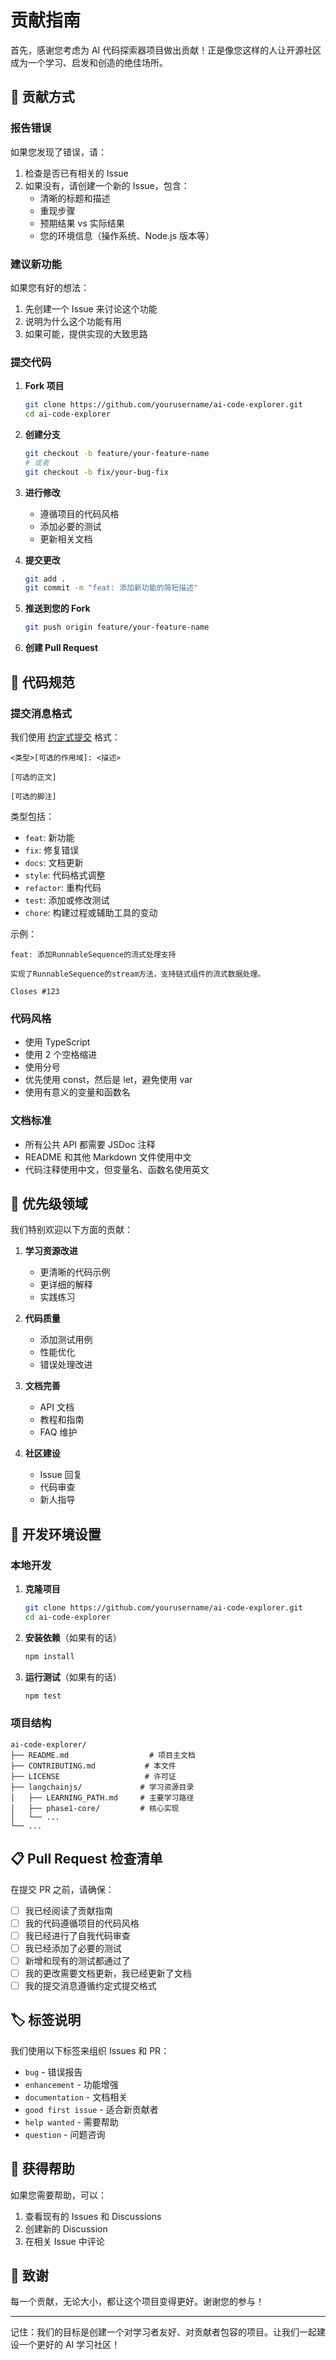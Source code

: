 # 贡献指南

首先，感谢您考虑为 AI 代码探索器项目做出贡献！正是像您这样的人让开源社区成为一个学习、启发和创造的绝佳场所。

## 🤝 贡献方式

### 报告错误

如果您发现了错误，请：

1. 检查是否已有相关的 Issue
2. 如果没有，请创建一个新的 Issue，包含：
    - 清晰的标题和描述
    - 重现步骤
    - 预期结果 vs 实际结果
    - 您的环境信息（操作系统、Node.js 版本等）

### 建议新功能

如果您有好的想法：

1. 先创建一个 Issue 来讨论这个功能
2. 说明为什么这个功能有用
3. 如果可能，提供实现的大致思路

### 提交代码

1. **Fork 项目**

    ```bash
    git clone https://github.com/yourusername/ai-code-explorer.git
    cd ai-code-explorer
    ```

2. **创建分支**

    ```bash
    git checkout -b feature/your-feature-name
    # 或者
    git checkout -b fix/your-bug-fix
    ```

3. **进行修改**

    - 遵循项目的代码风格
    - 添加必要的测试
    - 更新相关文档

4. **提交更改**

    ```bash
    git add .
    git commit -m "feat: 添加新功能的简短描述"
    ```

5. **推送到您的 Fork**

    ```bash
    git push origin feature/your-feature-name
    ```

6. **创建 Pull Request**

## 📝 代码规范

### 提交消息格式

我们使用 [约定式提交](https://www.conventionalcommits.org/zh-hans/) 格式：

```
<类型>[可选的作用域]: <描述>

[可选的正文]

[可选的脚注]
```

类型包括：

-   `feat`: 新功能
-   `fix`: 修复错误
-   `docs`: 文档更新
-   `style`: 代码格式调整
-   `refactor`: 重构代码
-   `test`: 添加或修改测试
-   `chore`: 构建过程或辅助工具的变动

示例：

```
feat: 添加RunnableSequence的流式处理支持

实现了RunnableSequence的stream方法，支持链式组件的流式数据处理。

Closes #123
```

### 代码风格

-   使用 TypeScript
-   使用 2 个空格缩进
-   使用分号
-   优先使用 const，然后是 let，避免使用 var
-   使用有意义的变量和函数名

### 文档标准

-   所有公共 API 都需要 JSDoc 注释
-   README 和其他 Markdown 文件使用中文
-   代码注释使用中文，但变量名、函数名使用英文

## 🎯 优先级领域

我们特别欢迎以下方面的贡献：

1. **学习资源改进**

    - 更清晰的代码示例
    - 更详细的解释
    - 实践练习

2. **代码质量**

    - 添加测试用例
    - 性能优化
    - 错误处理改进

3. **文档完善**

    - API 文档
    - 教程和指南
    - FAQ 维护

4. **社区建设**
    - Issue 回复
    - 代码审查
    - 新人指导

## 🚀 开发环境设置

### 本地开发

1. **克隆项目**

    ```bash
    git clone https://github.com/yourusername/ai-code-explorer.git
    cd ai-code-explorer
    ```

2. **安装依赖**（如果有的话）

    ```bash
    npm install
    ```

3. **运行测试**（如果有的话）
    ```bash
    npm test
    ```

### 项目结构

```
ai-code-explorer/
├── README.md                  # 项目主文档
├── CONTRIBUTING.md           # 本文件
├── LICENSE                   # 许可证
├── langchainjs/             # 学习资源目录
│   ├── LEARNING_PATH.md     # 主要学习路径
│   ├── phase1-core/         # 核心实现
│   └── ...
└── ...
```

## 📋 Pull Request 检查清单

在提交 PR 之前，请确保：

-   [ ] 我已经阅读了贡献指南
-   [ ] 我的代码遵循项目的代码风格
-   [ ] 我已经进行了自我代码审查
-   [ ] 我已经添加了必要的测试
-   [ ] 新增和现有的测试都通过了
-   [ ] 我的更改需要文档更新，我已经更新了文档
-   [ ] 我的提交消息遵循约定式提交格式

## 🏷️ 标签说明

我们使用以下标签来组织 Issues 和 PR：

-   `bug` - 错误报告
-   `enhancement` - 功能增强
-   `documentation` - 文档相关
-   `good first issue` - 适合新贡献者
-   `help wanted` - 需要帮助
-   `question` - 问题咨询

## 💬 获得帮助

如果您需要帮助，可以：

1. 查看现有的 Issues 和 Discussions
2. 创建新的 Discussion
3. 在相关 Issue 中评论

## 🙏 致谢

每一个贡献，无论大小，都让这个项目变得更好。谢谢您的参与！

---

记住：我们的目标是创建一个对学习者友好、对贡献者包容的项目。让我们一起建设一个更好的 AI 学习社区！
